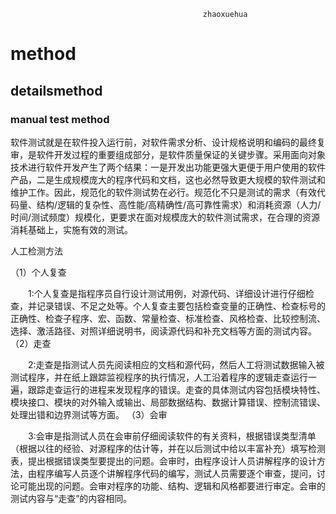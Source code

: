                                                zhaoxuehua 
# method
## detailsmethod
###  manual test method

   软件测试就是在软件投入运行前，对软件需求分析、设计规格说明和编码的最终复审，是软件开发过程的重要组成部分，是软件质量保证的关键步骤。采用面向对象技术进行软件开发产生了两个结果：一是开发出功能更强大更便于用户使用的软件产品，二是生成规模庞大的程序代码和文档，这也必然导致更大规模的软件测试和维护工作。因此，规范化的软件测试势在必行。规范化不只是测试的需求（有效代码量、结构/逻辑的复杂性、高性能/高精确性/高可靠性需求）和消耗资源（人力/时间/测试频度）规模化，更要求在面对规模庞大的软件测试需求，在合理的资源消耗基础上，实施有效的测试。

人工检测方法

（1）个人复查

　　1:个人复查是指程序员自行设计测试用例，对源代码、详细设计进行仔细检查，并记录错误、不足之处等。个人复查主要包括检查变量的正确性、检查标号的正确性、检查子程序、宏、函数、常量检查、标准检查、风格检查、比较控制流、选择、激活路径、对照详细说明书，阅读源代码和补充文档等方面的测试内容。
（2）走查

　　2:走查是指测试人员先阅读相应的文档和源代码，然后人工将测试数据输入被测试程序，并在纸上跟踪监视程序的执行情况，人工沿着程序的逻辑走查运行一遍，跟踪走查运行的进程来发现程序的错误。走查的具体测试内容包括模块特性、模块接口、模块的对外输入或输出、局部数据结构、数据计算错误、控制流错误、处理出错和边界测试等方面。
（3）会审

　　3:会审是指测试人员在会审前仔细阅读软件的有关资料，根据错误类型清单（根据以往的经验、对源程序的估计等，并在以后测试中给以丰富补充）填写检测表，提出根据错误类型要提出的问题。会审时，由程序设计人员讲解程序的设计方法，由程序编写人员逐个讲解程序代码的编写，测试人员需要逐个审查，提问，讨论可能出现的问题。会审对程序的功能、结构、逻辑和风格都要进行审定。会审的测试内容与“走查”的内容相同。
